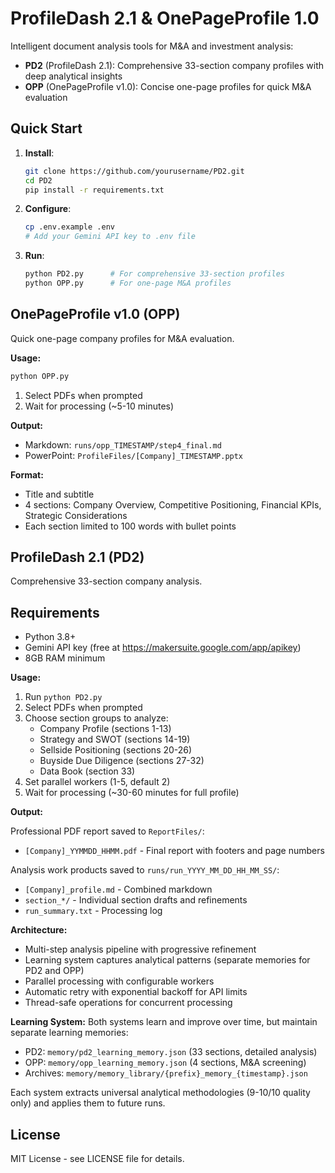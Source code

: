# ProfileDash 2.1 & OnePageProfile 1.0

Intelligent document analysis tools for M&A and investment analysis:
- **PD2** (ProfileDash 2.1): Comprehensive 33-section company profiles with deep analytical insights
- **OPP** (OnePageProfile v1.0): Concise one-page profiles for quick M&A evaluation

## Quick Start

1. **Install**:
   ```bash
   git clone https://github.com/yourusername/PD2.git
   cd PD2
   pip install -r requirements.txt
   ```

2. **Configure**:
   ```bash
   cp .env.example .env
   # Add your Gemini API key to .env file
   ```

3. **Run**:
   ```bash
   python PD2.py      # For comprehensive 33-section profiles
   python OPP.py      # For one-page M&A profiles
   ```

## OnePageProfile v1.0 (OPP)

Quick one-page company profiles for M&A evaluation.

**Usage:**
```bash
python OPP.py
```

1. Select PDFs when prompted
2. Wait for processing (~5-10 minutes)

**Output:**
- Markdown: `runs/opp_TIMESTAMP/step4_final.md`
- PowerPoint: `ProfileFiles/[Company]_TIMESTAMP.pptx`

**Format:**
- Title and subtitle
- 4 sections: Company Overview, Competitive Positioning, Financial KPIs, Strategic Considerations
- Each section limited to 100 words with bullet points

## ProfileDash 2.1 (PD2)

Comprehensive 33-section company analysis.

## Requirements

- Python 3.8+
- Gemini API key (free at https://makersuite.google.com/app/apikey)
- 8GB RAM minimum

**Usage:**

1. Run `python PD2.py`
2. Select PDFs when prompted
3. Choose section groups to analyze:
   - Company Profile (sections 1-13)
   - Strategy and SWOT (sections 14-19)
   - Sellside Positioning (sections 20-26)
   - Buyside Due Diligence (sections 27-32)
   - Data Book (section 33)
4. Set parallel workers (1-5, default 2)
5. Wait for processing (~30-60 minutes for full profile)

**Output:**

Professional PDF report saved to `ReportFiles/`:
- `[Company]_YYMMDD_HHMM.pdf` - Final report with footers and page numbers

Analysis work products saved to `runs/run_YYYY_MM_DD_HH_MM_SS/`:
- `[Company]_profile.md` - Combined markdown
- `section_*/` - Individual section drafts and refinements
- `run_summary.txt` - Processing log

**Architecture:**
- Multi-step analysis pipeline with progressive refinement
- Learning system captures analytical patterns (separate memories for PD2 and OPP)
- Parallel processing with configurable workers
- Automatic retry with exponential backoff for API limits
- Thread-safe operations for concurrent processing

**Learning System:**
Both systems learn and improve over time, but maintain separate learning memories:
- PD2: `memory/pd2_learning_memory.json` (33 sections, detailed analysis)
- OPP: `memory/opp_learning_memory.json` (4 sections, M&A screening)
- Archives: `memory/memory_library/{prefix}_memory_{timestamp}.json`

Each system extracts universal analytical methodologies (9-10/10 quality only) and applies them to future runs.

## License

MIT License - see LICENSE file for details.